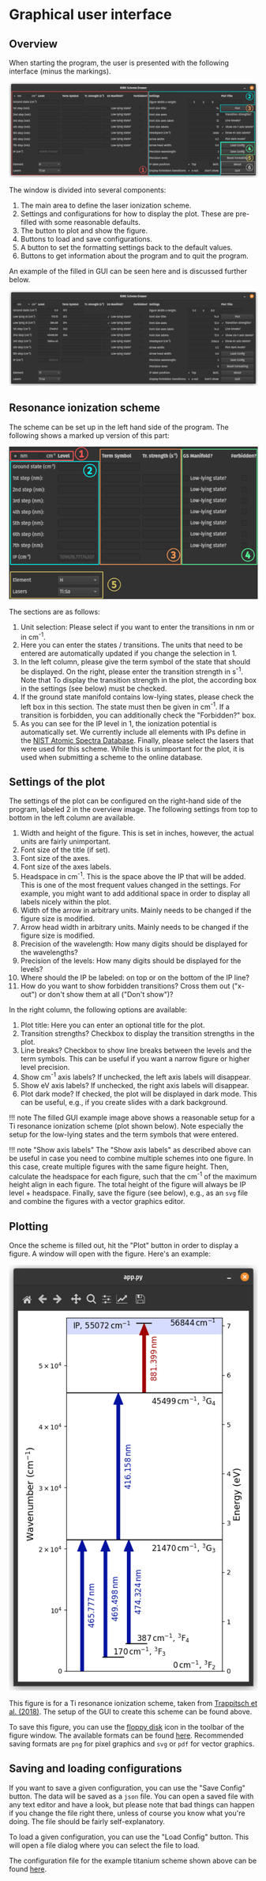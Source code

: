 # Graphical user interface

## Overview

When starting the program, the user is presented with the following interface (minus the markings).

![Main window](img/gui_overview.png)

The window is divided into several components:

1. The main area to define the laser ionization scheme.
2. Settings and configurations for how to display the plot. These are pre-filled with some reasonable defaults.
3. The button to plot and show the figure.
4. Buttons to load and save configurations.
5. A button to set the formatting settings back to the default values.
6. Buttons to get information about the program and to quit the program.

An example of the filled in GUI can be seen here and is discussed further below.

![Example GUI Ti](img/gui_ti_scheme.png)


## Resonance ionization scheme

The scheme can be set up in the left hand side of the program.
The following shows a marked up version of this part:

![Scheme section](img/gui_scheme.png)

The sections are as follows:

1. Unit selection: Please select if you want to enter the transitions in nm or in cm<sup>-1</sup>.
2. Here you can enter the states / transitions.
    The units that need to be entered are automatically updated if you change the selection in 1.
3. In the left column, please give the term symbol of the state that should be displayed.
    On the right, please enter the transition strength in s<sup>-1</sup>. Note that
    To display the transition strength in the plot, the according box in the settings (see below) must be checked.
4. If the ground state manifold contains low-lying states, please check the left box in this section.
    The state must then be given in cm<sup>-1</sup>.
    If a transition is forbidden, you can additionally check the "Forbidden?" box.
5. As you can see for the IP level in 1, the ionization potential is automatically set.
    We currently include all elements with IPs define in the
    [NIST Atomic Spectra Database](https://physics.nist.gov/PhysRefData/ASD/levels_form.html).
    Finally, please select the lasers that were used for this scheme.
    While this is unimportant for the plot, it is used when submitting a scheme to the online database.

## Settings of the plot

The settings of the plot can be configured on the right-hand side of the program, labeled 2 in the overview image.
The following settings from top to bottom in the left column are available.

1. Width and height of the figure. This is set in inches, however, the actual units are fairly unimportant.
2. Font size of the title (if set).
3. Font size of the axes.
4. Font size of the axes labels.
5. Headspace in cm<sup>-1</sup>. This is the space above the IP that will be added.
    This is one of the most frequent values changed in the settings.
    For example, you might want to add additional space in order to display all labels nicely within the plot.
6. Width of the arrow in arbitrary units. Mainly needs to be changed if the figure size is modified.
7. Arrow head width in arbitrary units. Mainly needs to be changed if the figure size is modified.
8. Precision of the wavelength: How many digits should be displayed for the wavelengths?
9. Precision of the levels: How many digits should be displayed for the levels?
10. Where should the IP be labeled: on top or on the bottom of the IP line?
11. How do you want to show forbidden transitions? Cross them out ("x-out") or don't show them at all ("Don't show")?

In the right column, the following options are available:

1. Plot title: Here you can enter an optional title for the plot.
2. Transition strengths? Checkbox to display the transition strengths in the plot.
3. Line breaks? Checkbox to show line breaks between the levels and the term symbols.
    This can be useful if you want a narrow figure or higher level precision.
4. Show cm<sup>-1</sup> axis labels? If unchecked, the left axis labels will disappear.
5. Show eV axis labels? If unchecked, the right axis labels will disappear.
6. Plot dark mode? If checked, the plot will be displayed in dark mode.
    This can be useful, e.g., if you create slides with a dark background.

!!! note
    The filled GUI example image above shows a reasonable setup for a Ti resonance ionization scheme (plot shown below).
    Note especially the setup for the low-lying states and the term symbols that were entered.


!!! note "Show axis labels"
    The "Show axis labels" as described above can be useful in case you need to combine multiple schemes into one figure.
    In this case, create multiple figures with the same figure height.
    Then, calculate the headspace for each figure, such that the cm<sup>-1</sup> of the maximum height align in each figure.
    The total height of the figure will always be IP level + headspace.
    Finally, save the figure (see below), e.g., as an `svg` file and combine the figures with a vector graphics editor.

## Plotting

Once the scheme is filled out, hit the "Plot" button in order to display a figure.
A window will open with the figure.
Here's an example:

![Example Titanium](img/plot_window.png)

This figure is for a Ti resonance ionization scheme,
taken from [Trappitsch et al. (2018)](https://doi.org/10.1039/C8JA00269J).
The setup of the GUI to create this scheme can be found above.

To save this figure, you can use the [floppy disk](https://en.wikipedia.org/wiki/Floppy_disk)
icon in the toolbar of the figure window.
The available formats can be found [here](https://matplotlib.org/stable/api/_as_gen/matplotlib.pyplot.savefig.html).
Recommended saving formats are `png` for pixel graphics and `svg` or `pdf` for vector graphics.

## Saving and loading configurations

If you want to save a given configuration, you can use the "Save Config" button.
The data will be saved as a `json` file.
You can open a saved file with any text editor and have a look,
but please note that bad things can happen if you change the file right there,
unless of course you know what you're doing.
The file should be fairly self-explanatory.

To load a given configuration, you can use the "Load Config" button.
This will open a file dialog where you can select the file to load.

The configuration file for the example titanium scheme shown above can be found
[here](https://github.com/RIMS-Code/RIMSSchemeDrawer/blob/main/examples/example_titanium.json).
